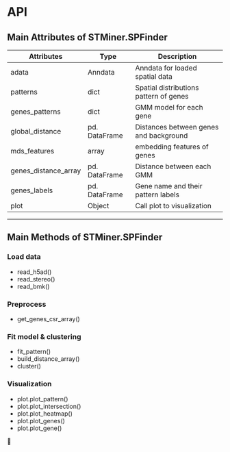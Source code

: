 # API

## Main Attributes of STMiner.SPFinder

| Attributes           | Type          | Description                            |
| -------------------- | ------------- | -------------------------------------- |
| adata                | Anndata       | Anndata for loaded spatial data        |
| patterns             | dict          | Spatial distributions pattern of genes |
| genes_patterns       | dict          | GMM model for each gene                |
| global_distance      | pd. DataFrame | Distances between genes and background |
| mds_features         | array         | embedding features of genes            |
| genes_distance_array | pd. DataFrame | Distance between each GMM              |
| genes_labels         | pd. DataFrame | Gene name and their pattern labels     |
| plot                 | Object        | Call plot to visualization             |

---

## Main Methods of STMiner.SPFinder

### Load data

* read_h5ad()
* read_stereo()
* read_bmk()

### Preprocess

* get_genes_csr_array()

### Fit model & clustering

* fit_pattern()
* build_distance_array()
* cluster()

### Visualization

* plot.plot_pattern()
* plot.plot_intersection()
* plot.plot_heatmap()
* plot.plot_genes()
* plot.plot_gene()

🔹